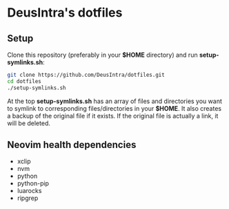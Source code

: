 # DeusIntra's dotfiles

## Setup

Clone this repository (preferably in your **$HOME** directory) and run **setup-symlinks.sh**:

```bash
git clone https://github.com/DeusIntra/dotfiles.git
cd dotfiles
./setup-symlinks.sh
```

At the top **setup-symlinks.sh** has an array of files and directories you want
to symlink to corresponding files/directories in your **$HOME**.
It also creates a backup of the original file if it exists.
If the original file is actually a link, it will be deleted.

## Neovim health dependencies

- xclip
- nvm
- python
- python-pip
- luarocks
- ripgrep
